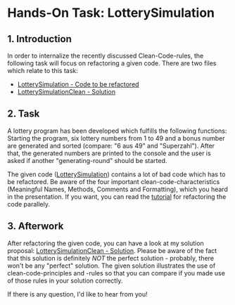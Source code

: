 # Hands-On Task: LotterySimulation #
## 1. Introduction ##
In order to internalize the recently discussed Clean-Code-rules, the following task will focus on refactoring a given code.
There are two files which relate to this task:
- [LotterySimulation - Code to be refactored](https://github.com/niwa99/Clean-Code-Presentation-SE/blob/master/LotterySimulation.java)
- [LotterySimulationClean - Solution](https://github.com/niwa99/Clean-Code-Presentation-SE/blob/master/LotterySimulationClean.java)

## 2. Task ##
A lottery program has been developed which fulfills the following functions:
Starting the program, six lottery numbers from 1 to 49 and a bonus number are generated and sorted (compare: "6 aus 49" and "Superzahl").
After that, the generated numbers are printed to the console and the user is asked if another "generating-round" should be started.

The given code ([LotterySimulation](https://github.com/niwa99/Clean-Code-Presentation-SE/blob/master/LotterySimulation.java)) contains a lot of bad code which has to be refactored.
Be aware of the four important clean-code-characteristics (Meaningful Names, Methods, Comments and Formatting), which you heard in the presentation. If you want, you can read the [tutorial](https://github.com/niwa99/Clean-Code-Presentation-SE/blob/master/Clean%20Code%20Tutorial.pdf) for refactoring the code parallely.

## 3. Afterwork ##
After refactoring the given code, you can have a look at my solution proposal: [LotterySimulationClean - Solution](https://github.com/niwa99/Clean-Code-Presentation-SE/blob/master/LotterySimulationClean.java).
Please be aware of the fact that this solution is definitely _NOT_ the perfect solution - probably, there won't be any "perfect" solution.
The given solution illustrates the use of clean-code-principles and -rules so that you can compare if you made use of those rules in your solution correctly.

If there is any question, I'd like to hear from you!
